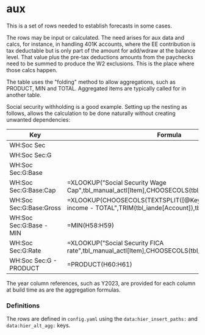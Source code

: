 # aux
This is a set of rows needed to establish forecasts in some cases.  

The rows may be input or calculated.  The need arises for aux data and calcs, for instance, in handling 401K accounts, where the EE contribution is tax deductable but is only part of the amount for add/wdraw at the balance level.  That value plus the pre-tax deductions amounts from the paychecks need to be summed to produce the W2 exclusions.  This is the place where those calcs happen. 

The table uses the "folding" method to allow aggregations, such as PRODUCT, MIN and TOTAL. Aggregated items are typically called for in another table. 

Social security withholding is a good example. Setting up the nesting as follows, allows the calculation to be done naturally without creating unwanted dependencies:

|Key|Formula|
|---|---|
|WH:Soc Sec||
|WH:Soc Sec:G||
|WH:Soc Sec:G:Base||
|WH:Soc Sec:G:Base:Cap|=XLOOKUP("Social Security Wage Cap",tbl_manual_actl[Item],CHOOSECOLS(tbl_manual_actl[#Data],-1))|
|WH:Soc Sec:G:Base:Gross|=XLOOKUP(CHOOSECOLS(TEXTSPLIT([@Key],":"),3)&" - Earned income - TOTAL",TRIM(tbl_iande[Account]),tbl_iande[Y2023])|
|WH:Soc Sec:G:Base - MIN|=MIN(H58:H59)|
|WH:Soc Sec:G:Rate|=XLOOKUP("Social Security FICA rate",tbl_manual_actl[Item],CHOOSECOLS(tbl_manual_actl[#Data],-1))|
|WH:Soc Sec:G - PRODUCT|=PRODUCT(H60:H61)|

The year column references, such as Y2023, are provided for each column at build time as are the aggregation formulas.

### Definitions

The rows are defined in `config.yaml` using the `data:hier_insert_paths:` and `data:hier_alt_agg:` keys.
